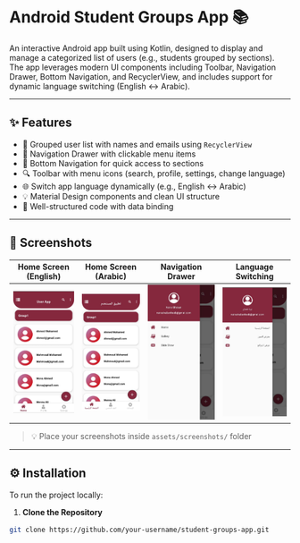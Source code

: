 # Android Student Groups App 📚

An interactive Android app built using Kotlin, designed to display and manage a categorized list of users (e.g., students grouped by sections).  
The app leverages modern UI components including Toolbar, Navigation Drawer, Bottom Navigation, and RecyclerView, and includes support for dynamic language switching (English ↔ Arabic).

---

## ✨ Features

- 👥 Grouped user list with names and emails using `RecyclerView`
- 🧭 Navigation Drawer with clickable menu items
- 🧩 Bottom Navigation for quick access to sections
- 🔍 Toolbar with menu icons (search, profile, settings, change language)
- 🌐 Switch app language dynamically (e.g., English ↔ Arabic)
- 💡 Material Design components and clean UI structure
- 🧼 Well-structured code with data binding

---

## 📸 Screenshots

| Home Screen (English) | Home Screen (Arabic) | Navigation Drawer | Language Switching |
|-----------------------|----------------------|-------------------|--------------------|
| ![Home](app/src/main/res/drawable/en1.jpg) | ![Home Arabic](app/src/main/res/drawable/ar1.jpg) | ![Drawer](app/src/main/res/drawable/en2.jpg) | ![Drawer Arabic](app/src/main/res/drawable/ar2.jpg) | ![Language Switch](app/src/main/res/drawable/en3.jpg) | ![Language Switch Arabic](app/src/main/res/drawable/ar3.jpg) |

> 💡 Place your screenshots inside `assets/screenshots/` folder

---

## ⚙️ Installation

To run the project locally:

1. **Clone the Repository**

```bash
git clone https://github.com/your-username/student-groups-app.git

